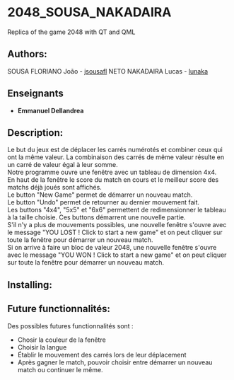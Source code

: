 # 2048_SOUSA_NAKADAIRA
Replica of the game 2048 with QT and QML

## Authors:

  SOUSA FLORIANO João - [jsousafl](https://github.com/jsousafl)
  NETO NAKADAIRA Lucas - [lunaka](https://github.com/lunaka)
  
## Enseignants

* **Emmanuel Dellandrea**

## Description:
  
  Le but du jeux est de déplacer les carrés numérotés et combiner ceux qui ont la même valeur. La combinaison des carrés de même valeur résulte en un carré de valeur égal à leur somme.  
  Notre programme ouvre une fenêtre avec un tableau de dimension 4x4.  
  En haut de la fenêtre le score du match en cours et le meilleur score des matchs déjà joués sont affichés.  
  Le button "New Game" permet de démarrer un nouveau match.  
  Le button "Undo" permet de retourner au dernier mouvement fait.  
  Les buttons "4x4", "5x5" et "6x6" permettent de redimensionner le tableau à la taille choisie. Ces buttons démarrent une nouvelle partie.  
  S'il n'y a plus de mouvements possibles, une nouvelle fenêtre s'ouvre avec le message "YOU LOST ! Click to start a new game" et on peut cliquer sur toute la fenêtre pour démarrer un nouveau match.  
  Si on arrive à faire un bloc de valeur 2048, une nouvelle fenêtre s'ouvre avec le message "YOU WON ! Click to start a new game" et on peut cliquer sur toute la fenêtre pour démarrer un nouveau match.  
  
## Installing:

## Future functionnalités:
  Des possibles futures functionnalités sont :
  * Chosir la couleur de la fenêtre
  * Choisir la langue
  * Établir le mouvement des carrés lors de leur déplacement
  * Après gagner le match, pouvoir choisir entre démarrer un nouveau match ou continuer le même.
